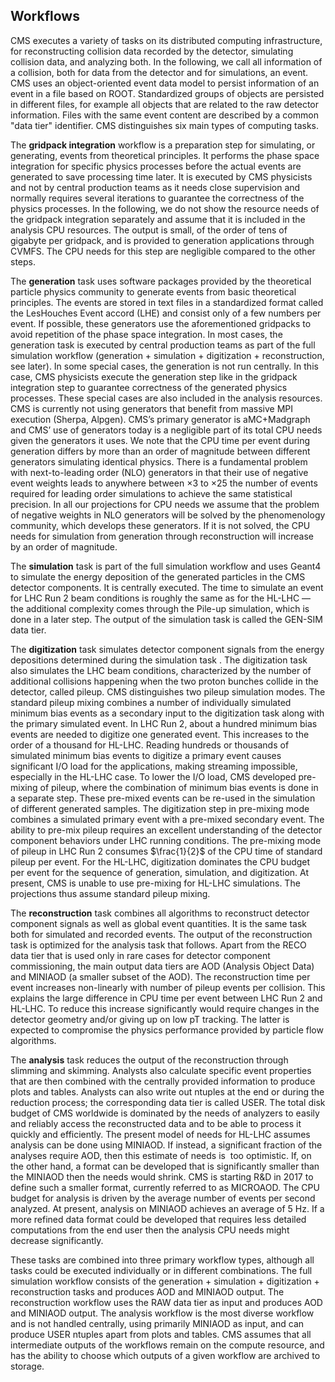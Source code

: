 Workflows
-------------

CMS executes a variety of tasks on its distributed computing infrastructure, for reconstructing collision data recorded by the detector, simulating collision data, and analyzing both. In the following, we call all information of a collision, both for data from the detector and for simulations, an event. CMS uses an object-oriented event data model to persist information of an event in a file based on ROOT. Standardized groups of objects are persisted in different files, for example all objects that are related to the raw detector information. Files with the same event content are described by a common "data tier" identifier. CMS distinguishes six main types of computing tasks.

The **gridpack integration** workflow is a preparation step for simulating, or generating, events from theoretical principles. It performs the phase space integration for specific physics processes before the actual events are generated to save processing time later. It is executed by CMS physicists and not by central production teams as it needs close supervision and normally requires several iterations to guarantee the correctness of the physics processes. In the following, we do not show the resource needs of the gridpack integration separately and assume that it is included in the analysis CPU resources.  The output is small, of the order of tens of gigabyte per gridpack, and is provided to generation applications through CVMFS. The CPU needs for this step are negligible compared to the other steps.  

The **generation** task uses software packages provided by the theoretical particle physics community to generate events from basic theoretical principles. The events are stored in text files in a standardized format called the LesHouches Event accord (LHE) and consist only of a few numbers per event. If possible, these generators use the aforementioned gridpacks to avoid repetition of the phase space integration. In most cases, the generation task is executed by central production teams as part of the full simulation workflow (generation + simulation + digitization + reconstruction, see later). In some special cases, the generation is not run centrally. In this case, CMS physicists execute the generation step like in the gridpack integration step to guarantee correctness of the generated physics processes. These special cases are also included in the analysis resources. CMS is currently not using generators that benefit from massive MPI execution (Sherpa, Alpgen). CMS’s primary generator is aMC+Madgraph and CMS’ use of generators today is a negligible part of its total CPU needs given the generators it uses. We note that the CPU time per event during generation differs by more than an order of magnitude between different generators simulating identical physics. There is a fundamental problem with next-to-leading order (NLO) generators in that their use of negative event weights leads to anywhere between $\times 3$ to $\times 25$ the number of events required for leading order simulations to achieve the same statistical precision. In all our projections for CPU needs we assume that the problem of negative weights in NLO generators will be solved by the phenomenology community, which develops these generators. If it is not solved, the CPU needs for simulation from generation through reconstruction will increase by an order of magnitude.

The **simulation** task is part of the full simulation workflow and uses Geant4 to simulate the energy deposition of the generated particles in the CMS detector components. It is centrally executed. The time to simulate an event for LHC Run 2 beam conditions is roughly the same as for the HL-LHC — the additional complexity comes through the Pile-up simulation, which is done in a later step. The output of the simulation task is called the GEN-SIM data tier.

The **digitization** task simulates detector component signals from the energy depositions determined during the simulation task . The digitization task also simulates the LHC beam conditions, characterized by the number of additional collisions happening when the two proton bunches collide in the detector, called pileup. CMS distinguishes two pileup simulation modes. The standard pileup mixing combines a number of individually simulated minimum bias events as a secondary input to the digitization task along with the primary simulated event.  In LHC Run 2, about a hundred minimum bias events are needed to digitize one generated event. This increases to the order of a thousand for HL-LHC. Reading hundreds or thousands of simulated minimum bias events to digitize a primary event causes significant I/O load for the applications, making streaming impossible, especially in the HL-LHC case. To lower the I/O load, CMS developed pre-mixing of pileup, where the combination of minimum bias events is done in a separate step. These pre-mixed events can be re-used in the simulation of different generated samples. The digitization step in pre-mixing mode combines a simulated primary event with a pre-mixed secondary event. The ability to pre-mix pileup requires an excellent understanding of the detector component behaviors under LHC running conditions. The pre-mixing mode of pileup in LHC Run 2 consumes $\frac{1}{2}$ of the CPU time of standard pileup per event. For the HL-LHC, digitization dominates the CPU budget per event for the sequence of generation, simulation, and digitization. At present, CMS is unable to use pre-mixing for HL-LHC simulations. The projections thus assume standard pileup mixing.  

The **reconstruction** task combines all algorithms to reconstruct detector component signals as well as global event quantities. It is the same task both for simulated and recorded events.  The output of the reconstruction task is optimized for the analysis task that follows. Apart from the RECO data tier that is used only in rare cases for detector component commissioning, the main output data tiers are AOD (Analysis Object Data) and MINIAOD (a smaller subset of the AOD). The reconstruction time per event increases non-linearly with number of pileup events per collision. This explains the large difference in CPU time per event between LHC Run 2 and HL-LHC. To reduce this increase significantly would require changes in the detector geometry and/or giving up on low pT tracking. The latter is expected to compromise the physics performance provided by particle flow algorithms.  

The **analysis** task reduces the output of the reconstruction through slimming and skimming. Analysts also calculate specific event properties that are then combined with the centrally provided information to produce plots and tables. Analysts can also write out ntuples at the end or during the reduction process; the corresponding data tier is called USER. The total disk budget of CMS worldwide is dominated by the needs of analyzers to easily and reliably access the reconstructed data and to be able to process it quickly and efficiently. The present model of needs for HL-LHC assumes analysis can be done using MINIAOD. If instead, a significant fraction of the analyses require AOD, then this estimate of needs is  too optimistic. If, on the other hand, a format can be developed that is significantly smaller than the MINIAOD then the needs would shrink.  CMS is starting R&D in 2017 to define such a smaller format, currently referred to as MICROAOD. The CPU budget for analysis is driven by the average number of events per second analyzed. At present, analysis on MINIAOD achieves an average of 5 Hz. If a more refined data format could be developed that requires less detailed computations from the end user then the analysis CPU needs might decrease significantly.  

These tasks are combined into three primary workflow types, although all tasks could be executed individually or in different combinations. The full simulation workflow consists of the generation + simulation + digitization + reconstruction tasks and produces AOD and MINIAOD output. The reconstruction workflow uses the RAW data tier as input and produces AOD and MINIAOD output. The analysis workflow is the most diverse workflow and is not handled centrally, using primarily MINIAOD as input, and can produce USER ntuples apart from plots and tables. CMS assumes that all intermediate outputs of the workflows remain on the compute resource, and has the ability to choose which outputs of a given workflow are archived to storage.  
